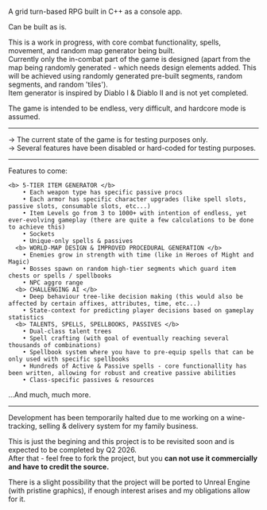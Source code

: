 A grid turn-based RPG built in C++ as a console app.

Can be built as is.

This is a work in progress, with core combat functionality, spells, movement, and random map generator being built.  
Currently only the in-combat part of the game is designed (apart from the map being randomly generated - which needs design elements added. This will be achieved using randomly generated pre-built segments, random segments, and random 'tiles').  
Item generator is inspired by Diablo I & Diablo II and is not yet completed.

The game is intended to be endless, very difficult, and hardcore mode is assumed.

<hr/>

-> The current state of the game is for testing purposes only.  
-> Several features have been disabled or hard-coded for testing purposes.  

<hr/>

Features to come:  

    <b> 5-TIER ITEM GENERATOR </b>  
        • Each weapon type has specific passive procs  
        • Each armor has specific character upgrades (like spell slots, passive slots, consumable slots, etc...)  
        • Item Levels go from 3 to 1000+ with intention of endless, yet ever-evolving gameplay (there are quite a few calculations to be done to achieve this)  
        • Sockets
        • Unique-only spells & passives  
      <b> WORLD-MAP DESIGN & IMPROVED PROCEDURAL GENERATION </b>  
        • Enemies grow in strength with time (like in Heroes of Might and Magic)  
        • Bosses spawn on random high-tier segments which guard item chests or spells / spellbooks  
        • NPC aggro range  
      <b> CHALLENGING AI </b>  
        • Deep behaviour tree-like decision making (this would also be affected by certain affixes, attributes, time, etc...)
        • State-context for predicting player decisions based on gameplay statistics  
      <b> TALENTS, SPELLS, SPELLBOOKS, PASSIVES </b>  
        • Dual-class talent trees  
        • Spell crafting (with goal of eventually reaching several thousands of combinations)  
        • Spellbook system where you have to pre-equip spells that can be only used with specific spellbooks 
        • Hundreds of Active & Passive spells - core functionallity has been written, allowing for robust and creative passive abilities  
        • Class-specific passives & resources  

...And much, much more.  

<hr/>
Development has been temporarily halted due to me working on a wine-tracking, selling & delivery system for my family business.  

This is just the begining and this project is to be revisited soon and is expected to be completed by Q2 2026.  
After that - feel free to fork the project, but you <b>can not use it commercially and have to credit the source.</b>  

There is a slight possibility that the project will be ported to Unreal Engine (with pristine graphics), if enough interest arises and my obligations allow for it.
  
